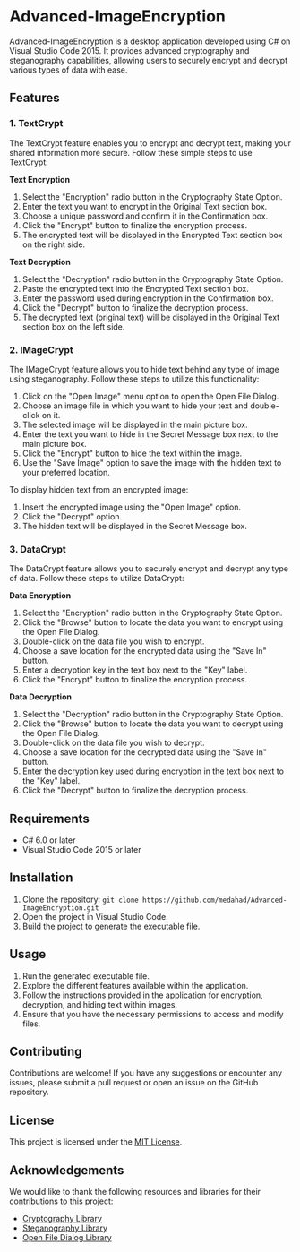 # Advanced-ImageEncryption

Advanced-ImageEncryption is a desktop application developed using C# on Visual Studio Code 2015. It provides advanced cryptography and steganography capabilities, allowing users to securely encrypt and decrypt various types of data with ease.

## Features

### 1. TextCrypt

The TextCrypt feature enables you to encrypt and decrypt text, making your shared information more secure. Follow these simple steps to use TextCrypt:

**Text Encryption**

1. Select the "Encryption" radio button in the Cryptography State Option.
2. Enter the text you want to encrypt in the Original Text section box.
3. Choose a unique password and confirm it in the Confirmation box.
4. Click the "Encrypt" button to finalize the encryption process.
5. The encrypted text will be displayed in the Encrypted Text section box on the right side.

**Text Decryption**

1. Select the "Decryption" radio button in the Cryptography State Option.
2. Paste the encrypted text into the Encrypted Text section box.
3. Enter the password used during encryption in the Confirmation box.
4. Click the "Decrypt" button to finalize the decryption process.
5. The decrypted text (original text) will be displayed in the Original Text section box on the left side.

### 2. IMageCrypt

The IMageCrypt feature allows you to hide text behind any type of image using steganography. Follow these steps to utilize this functionality:

1. Click on the "Open Image" menu option to open the Open File Dialog.
2. Choose an image file in which you want to hide your text and double-click on it.
3. The selected image will be displayed in the main picture box.
4. Enter the text you want to hide in the Secret Message box next to the main picture box.
5. Click the "Encrypt" button to hide the text within the image.
6. Use the "Save Image" option to save the image with the hidden text to your preferred location.

To display hidden text from an encrypted image:

1. Insert the encrypted image using the "Open Image" option.
2. Click the "Decrypt" option.
3. The hidden text will be displayed in the Secret Message box.

### 3. DataCrypt

The DataCrypt feature allows you to securely encrypt and decrypt any type of data. Follow these steps to utilize DataCrypt:

**Data Encryption**

1. Select the "Encryption" radio button in the Cryptography State Option.
2. Click the "Browse" button to locate the data you want to encrypt using the Open File Dialog.
3. Double-click on the data file you wish to encrypt.
4. Choose a save location for the encrypted data using the "Save In" button.
5. Enter a decryption key in the text box next to the "Key" label.
6. Click the "Encrypt" button to finalize the encryption process.

**Data Decryption**

1. Select the "Decryption" radio button in the Cryptography State Option.
2. Click the "Browse" button to locate the data you want to decrypt using the Open File Dialog.
3. Double-click on the data file you wish to decrypt.
4. Choose a save location for the decrypted data using the "Save In" button.
5. Enter the decryption key used during encryption in the text box next to the "Key" label.
6. Click the "Decrypt" button to finalize the decryption process.

## Requirements

- C# 6.0 or later
- Visual Studio Code 2015 or later

## Installation

1. Clone the repository: `git clone https://github.com/medahad/Advanced-ImageEncryption.git`
2. Open the project in Visual Studio Code.
3. Build the project to generate the executable file.

## Usage

1. Run the generated executable file.
2. Explore the different features available within the application.
3. Follow the instructions provided in the application for encryption, decryption, and hiding text within images.
4. Ensure that you have the necessary permissions to access and modify files.

## Contributing

Contributions are welcome! If you have any suggestions or encounter any issues, please submit a pull request or open an issue on the GitHub repository.

## License

This project is licensed under the [MIT License](LICENSE).

## Acknowledgements

We would like to thank the following resources and libraries for their contributions to this project:

- [Cryptography Library]([https://example.com](https://cryptobook.nakov.com/crypto-libraries-for-developers/c-crypto-libraries))
- [Steganography Library]([https://example.com](https://freecomputerbooks.com/Image-Steganography-and-Steganalysis.html))
- [Open File Dialog Library]([https://example.com](https://learn.microsoft.com/en-us/dotnet/api/system.windows.forms.openfiledialog?view=windowsdesktop-7.0))
